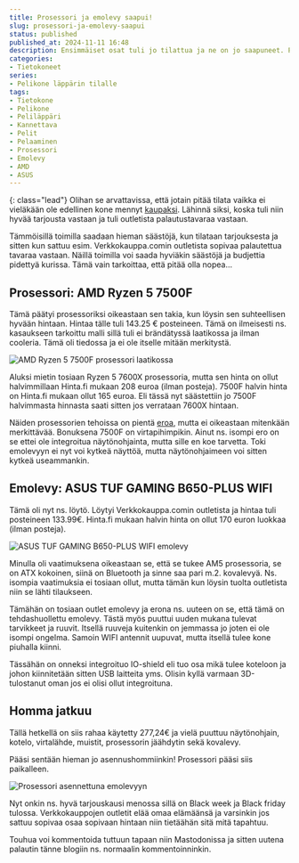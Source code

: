 ```yaml
---
title: Prosessori ja emolevy saapui!
slug: prosessori-ja-emolevy-saapui
status: published
published_at: 2024-11-11 16:48
description: Ensimmäiset osat tuli jo tilattua ja ne on jo saapuneet. Prosessoriksi valikoitui AMD Ryzen 5 7500F ja emolevyksi ASUS TUF GAMING B650-PLUS WIFI.
categories:
- Tietokoneet
series:
- Pelikone läppärin tilalle
tags:
- Tietokone
- Pelikone
- Peliläppäri
- Kannettava
- Pelit
- Pelaaminen
- Prosessori
- Emolevy
- AMD
- ASUS
---
```

{: class="lead"}
Olihan se arvattavissa, että jotain pitää tilata vaikka ei vieläkään ole edellinen kone mennyt [kaupaksi](https://www.tori.fi/profile/ads?userId=2145755174). Lähinnä siksi, koska tuli niin hyvää tarjousta vastaan ja tuli outletista palautustavaraa vastaan.

Tämmöisillä toimilla saadaan hieman säästöjä, kun tilataan tarjouksesta ja sitten kun sattuu esim. Verkkokauppa.comin outletista sopivaa palautettua tavaraa vastaan. Näillä toimilla voi saada hyviäkin säästöjä ja budjettia pidettyä kurissa. Tämä vain tarkoittaa, että pitää olla nopea...

## Prosessori: AMD Ryzen 5 7500F

Tämä päätyi prosessoriksi oikeastaan sen takia, kun löysin sen suhteellisen hyvään hintaan. Hintaa tälle tuli 143.25 € posteineen. Tämä on ilmeisesti ns. kasaukseen tarkoittu malli sillä tuli ei brändätyssä laatikossa ja ilman cooleria. Tämä oli tiedossa ja ei ole itselle mitään merkitystä.

![AMD Ryzen 5 7500F prosessori laatikossa](/media/2024/ryzen7500f.jpeg)

Aluksi mietin tosiaan Ryzen 5 7600X prosessoria, mutta sen hinta on ollut halvimmillaan Hinta.fi mukaan 208 euroa (ilman posteja). 7500F halvin hinta on Hinta.fi mukaan ollut 165 euroa. Eli tässä nyt säästettiin jo 7500F halvimmasta hinnasta saati sitten jos verrataan 7600X hintaan.

Näiden prosessorien tehoissa on pientä [eroa](https://www.cpubenchmark.net/compare/5033vs5648/AMD-Ryzen-5-7600X-vs-AMD-Ryzen-5-7500F), mutta ei oikeastaan mitenkään merkittävää. Bonuksena 7500F on virtapihimpikin. Ainut ns. isompi ero on se ettei ole integroitua näytönohjainta, mutta sille en koe tarvetta. Toki emolevyyn ei nyt voi kytkeä näyttöä, mutta näytönohjaimeen voi sitten kytkeä useammankin.

## Emolevy: ASUS TUF GAMING B650-PLUS WIFI

Tämä oli nyt ns. löytö. Löytyi Verkkokauppa.comin outletista ja hintaa tuli posteineen 133.99€. Hinta.fi mukaan halvin hinta on ollut 170 euron luokkaa (ilman posteja). 

![ASUS TUF GAMING B650-PLUS WIFI emolevy](/media/2024/asustuxgamingb650pluswifi.jpeg)

Minulla oli vaatimuksena oikeastaan se, että se tukee AM5 prosessoria, se on ATX kokoinen, siinä on Bluetooth ja sinne saa pari m.2. kovalevyä. Ns. isompia vaatimuksia ei tosiaan ollut, mutta tämän kun löysin tuolta outletista niin se lähti tilaukseen.

Tämähän on tosiaan outlet emolevy ja erona ns. uuteen on se, että tämä on tehdashuollettu emolevy. Tästä myös puuttui uuden mukana tulevat tarvikkeet ja ruuvit. Itsellä ruuveja kuitenkin on jemmassa jo joten ei ole isompi ongelma. Samoin WIFI antennit uupuvat, mutta itsellä tulee kone piuhalla kiinni.

Tässähän on onneksi integroituo IO-shield eli tuo osa mikä tulee koteloon ja johon kiinnitetään sitten USB laitteita yms. Olisin kyllä varmaan 3D-tulostanut oman jos ei olisi ollut integroituna.

## Homma jatkuu

Tällä hetkellä on siis rahaa käytetty 277,24€ ja vielä puuttuu näytönohjain, kotelo, virtalähde, muistit, prosessorin jäähdytin sekä kovalevy. 

Pääsi sentään hieman jo asennushommiinkin! Prosessori pääsi siis paikalleen.

![Prosessori asennettuna emolevyyn](/media/2024/ryzen_asennettuna_asus_emolevyyn.jpeg)

Nyt onkin ns. hyvä tarjouskausi menossa sillä on Black week ja Black friday tulossa. Verkkokauppojen outletit elää omaa elämäänsä ja varsinkin jos sattuu sopivaa osaa sopivaan hintaan niin tietäähän sitä mitä tapahtuu.

Touhua voi kommentoida tuttuun tapaan niin Mastodonissa ja sitten uutena palautin tänne blogiin ns. normaalin kommentoinninkin.
